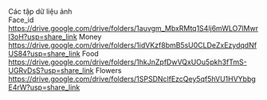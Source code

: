 Các tập dữ liệu ảnh  
Face_id  https://drive.google.com/drive/folders/1auvgm_MbxRMtq1S4lj6mWLO7IMwrl3oH?usp=share_link
Money https://drive.google.com/drive/folders/1idVKzf8bmB5sU0CLDeZxEzydqdNfUS84?usp=share_link
Food  https://drive.google.com/drive/folders/1hkJnZpfDwVQxUOu5pkh3fTmS-UGRvDsS?usp=share_link
Flowers  https://drive.google.com/drive/folders/1SPSDNclfEzcQey5qf5hVU1HVYbbgE4rW?usp=share_link
